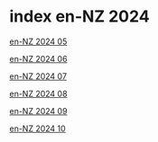 # index en-NZ 2024

<a href="./05">en-NZ 2024 05</a>

<a href="./06">en-NZ 2024 06</a>

<a href="./07">en-NZ 2024 07</a>

<a href="./08">en-NZ 2024 08</a>

<a href="./09">en-NZ 2024 09</a>

<a href="./10">en-NZ 2024 10</a>
